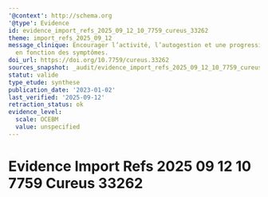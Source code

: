 ```yaml
---
'@context': http://schema.org
'@type': Evidence
id: evidence_import_refs_2025_09_12_10_7759_cureus_33262
theme: import_refs_2025_09_12
message_clinique: Encourager l’activité, l’autogestion et une progression graduée
  en fonction des symptômes.
doi_url: https://doi.org/10.7759/cureus.33262
sources_snapshot: _audit/evidence_import_refs_2025_09_12_10_7759_cureus_33262.json
statut: valide
type_etude: synthese
publication_date: '2023-01-02'
last_verified: '2025-09-12'
retraction_status: ok
evidence_level:
  scale: OCEBM
  value: unspecified
---
```

# Evidence Import Refs 2025 09 12 10 7759 Cureus 33262

